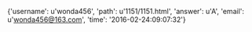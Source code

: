 {'username': u'wonda456', 'path': u'1151/1151.html', 'answer': u'A', 'email': u'wonda456@163.com', 'time': '2016-02-24:09:07:32'}